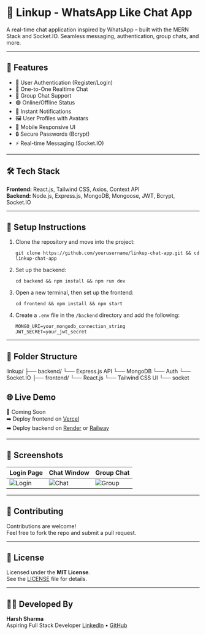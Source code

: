 # 📱 Linkup - WhatsApp Like Chat App

A real-time chat application inspired by WhatsApp – built with the MERN Stack and Socket.IO. Seamless messaging, authentication, group chats, and more.

---

## 🚀 Features

- 🔐 User Authentication (Register/Login)
- 💬 One-to-One Realtime Chat
- 👥 Group Chat Support
- 🟢 Online/Offline Status
- 📨 Instant Notifications
- 🖼️ User Profiles with Avatars
- 📱 Mobile Responsive UI
- 🔒 Secure Passwords (Bcrypt)
- ⚡ Real-time Messaging (Socket.IO)

---

## 🛠️ Tech Stack

**Frontend:** React.js, Tailwind CSS, Axios, Context API  
**Backend:** Node.js, Express.js, MongoDB, Mongoose, JWT, Bcrypt, Socket.IO

---

## 🔧 Setup Instructions

1. Clone the repository and move into the project:

   `git clone https://github.com/yourusername/linkup-chat-app.git && cd linkup-chat-app`

2. Set up the backend:

   `cd backend && npm install && npm run dev`

3. Open a new terminal, then set up the frontend:

   `cd frontend && npm install && npm start`

4. Create a `.env` file in the `/backend` directory and add the following:

   `MONGO_URI=your_mongodb_connection_string`  
   `JWT_SECRET=your_jwt_secret`

---

## 🧠 Folder Structure

linkup/ 
├── backend/
     └── Express.js API 
     └── MongoDB
     └── Auth 
     └── Socket.IO 
├── frontend/
     └── React.js
     └── Tailwind CSS UI
     └── socket

## 🌐 Live Demo

🔗 Coming Soon  
➡️ Deploy frontend on [Vercel](https://vercel.com)  
➡️ Deploy backend on [Render](https://render.com) or [Railway](https://railway.app)

---

## 📸 Screenshots

| Login Page | Chat Window | Group Chat |
|------------|-------------|------------|
| ![Login](./screenshots/login.png) | ![Chat](./screenshots/chat.png) | ![Group](./screenshots/group.png) |

---

## 🙌 Contributing

Contributions are welcome!  
Feel free to fork the repo and submit a pull request.

---

## 📄 License

Licensed under the **MIT License**.  
See the [LICENSE](LICENSE) file for details.

---

## 👨‍💻 Developed By

**Harsh Sharma**  
Aspiring Full Stack Developer
[LinkedIn](https://www.linkedin.com/in/harsh41sharma/) • [GitHub](https://github.com/harsh41sharma)


